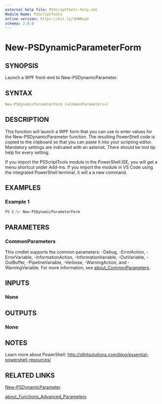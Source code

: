 ```yaml
---
external help file: PSScriptTools-help.xml
Module Name: PSScriptTools
online version: https://bit.ly/3HNNcpU
schema: 2.0.0
---
```


# New-PSDynamicParameterForm

## SYNOPSIS

Launch a WPF front-end to New-PSDynamicParameter.

## SYNTAX

```yaml
New-PSDynamicParameterForm [<CommonParameters>]
```

## DESCRIPTION

This function will launch a WPF form that you can use to enter values for the New-PSDynamicParameter function. The resulting PowerShell code is copied to the clipboard so that you can paste it into your scripting editor. Mandatory settings are indicated with an asterisk. There should be tool tip help for every setting.

If you import the PSScriptTools module in the PowerShell ISE, you will get a menu shortcut under Add-Ins. If you import the module in VS Code using the integrated PowerShell terminal, it will a a new command.

## EXAMPLES

### Example 1

```powershell
PS C:\> New-PSDynamicParameterForm
```

## PARAMETERS

### CommonParameters

This cmdlet supports the common parameters: -Debug, -ErrorAction, -ErrorVariable, -InformationAction, -InformationVariable, -OutVariable, -OutBuffer, -PipelineVariable, -Verbose, -WarningAction, and -WarningVariable. For more information, see [about_CommonParameters](http://go.microsoft.com/fwlink/?LinkID=113216).

## INPUTS

### None

## OUTPUTS

### None

## NOTES

Learn more about PowerShell: http://jdhitsolutions.com/blog/essential-powershell-resources/

## RELATED LINKS

[New-PSDynamicParameter](New-PSDynamicParameter.md)

[about_Functions_Advanced_Parameters]()
